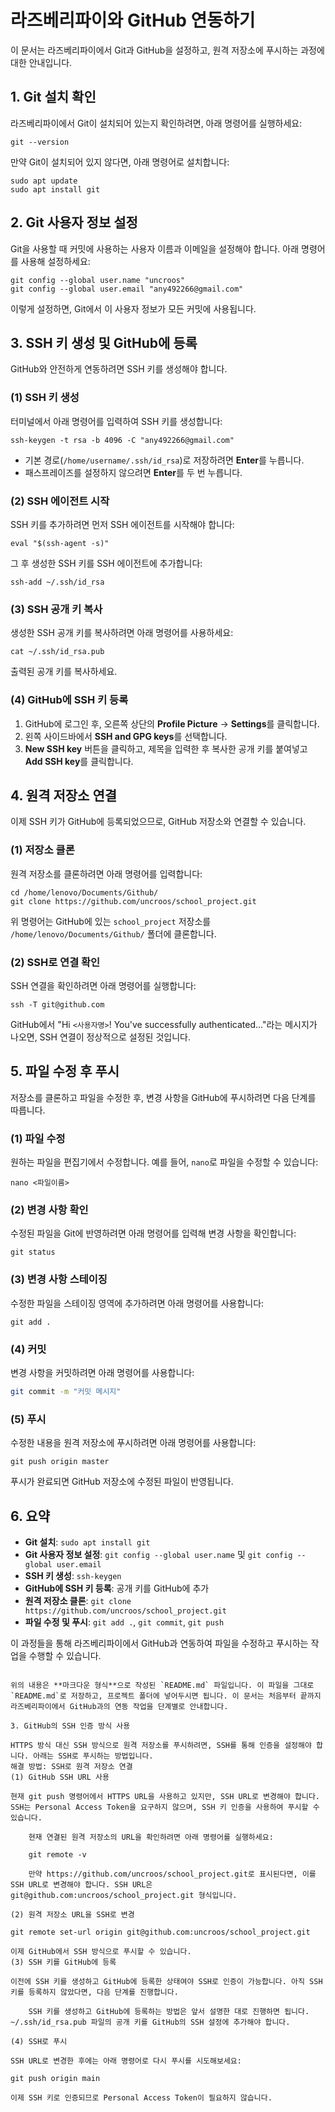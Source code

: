# 라즈베리파이와 GitHub 연동하기

이 문서는 라즈베리파이에서 Git과 GitHub을 설정하고, 원격 저장소에 푸시하는 과정에 대한 안내입니다.

## 1. Git 설치 확인

라즈베리파이에서 Git이 설치되어 있는지 확인하려면, 아래 명령어를 실행하세요:

```
git --version
```

만약 Git이 설치되어 있지 않다면, 아래 명령어로 설치합니다:

```
sudo apt update
sudo apt install git
```

## 2. Git 사용자 정보 설정

Git을 사용할 때 커밋에 사용하는 사용자 이름과 이메일을 설정해야 합니다. 아래 명령어를 사용해 설정하세요:

```
git config --global user.name "uncroos"
git config --global user.email "any492266@gmail.com"
```

이렇게 설정하면, Git에서 이 사용자 정보가 모든 커밋에 사용됩니다.

## 3. SSH 키 생성 및 GitHub에 등록

GitHub와 안전하게 연동하려면 SSH 키를 생성해야 합니다.

### (1) SSH 키 생성

터미널에서 아래 명령어를 입력하여 SSH 키를 생성합니다:

```
ssh-keygen -t rsa -b 4096 -C "any492266@gmail.com"
```

- 기본 경로(`/home/username/.ssh/id_rsa`)로 저장하려면 **Enter**를 누릅니다.
- 패스프레이즈를 설정하지 않으려면 **Enter**를 두 번 누릅니다.

### (2) SSH 에이전트 시작

SSH 키를 추가하려면 먼저 SSH 에이전트를 시작해야 합니다:

```
eval "$(ssh-agent -s)"
```

그 후 생성한 SSH 키를 SSH 에이전트에 추가합니다:

```
ssh-add ~/.ssh/id_rsa
```

### (3) SSH 공개 키 복사

생성한 SSH 공개 키를 복사하려면 아래 명령어를 사용하세요:

```
cat ~/.ssh/id_rsa.pub
```

출력된 공개 키를 복사하세요.

### (4) GitHub에 SSH 키 등록

1. GitHub에 로그인 후, 오른쪽 상단의 **Profile Picture** → **Settings**를 클릭합니다.
2. 왼쪽 사이드바에서 **SSH and GPG keys**를 선택합니다.
3. **New SSH key** 버튼을 클릭하고, 제목을 입력한 후 복사한 공개 키를 붙여넣고 **Add SSH key**를 클릭합니다.

## 4. 원격 저장소 연결

이제 SSH 키가 GitHub에 등록되었으므로, GitHub 저장소와 연결할 수 있습니다.

### (1) 저장소 클론

원격 저장소를 클론하려면 아래 명령어를 입력합니다:

```
cd /home/lenovo/Documents/Github/
git clone https://github.com/uncroos/school_project.git
```

위 명령어는 GitHub에 있는 `school_project` 저장소를 `/home/lenovo/Documents/Github/` 폴더에 클론합니다.

### (2) SSH로 연결 확인

SSH 연결을 확인하려면 아래 명령어를 실행합니다:

```
ssh -T git@github.com
```

GitHub에서 "Hi `<사용자명>`! You've successfully authenticated..."라는 메시지가 나오면, SSH 연결이 정상적으로 설정된 것입니다.

## 5. 파일 수정 후 푸시

저장소를 클론하고 파일을 수정한 후, 변경 사항을 GitHub에 푸시하려면 다음 단계를 따릅니다.

### (1) 파일 수정

원하는 파일을 편집기에서 수정합니다. 예를 들어, `nano`로 파일을 수정할 수 있습니다:

```
nano <파일이름>
```

### (2) 변경 사항 확인

수정된 파일을 Git에 반영하려면 아래 명령어를 입력해 변경 사항을 확인합니다:

```
git status
```

### (3) 변경 사항 스테이징

수정한 파일을 스테이징 영역에 추가하려면 아래 명령어를 사용합니다:

```
git add .
```

### (4) 커밋

변경 사항을 커밋하려면 아래 명령어를 사용합니다:

```bash
git commit -m "커밋 메시지"
```

### (5) 푸시

수정한 내용을 원격 저장소에 푸시하려면 아래 명령어를 사용합니다:

```
git push origin master
```

푸시가 완료되면 GitHub 저장소에 수정된 파일이 반영됩니다.

## 6. 요약

- **Git 설치**: `sudo apt install git`
- **Git 사용자 정보 설정**: `git config --global user.name` 및 `git config --global user.email`
- **SSH 키 생성**: `ssh-keygen`
- **GitHub에 SSH 키 등록**: 공개 키를 GitHub에 추가
- **원격 저장소 클론**: `git clone https://github.com/uncroos/school_project.git`
- **파일 수정 및 푸시**: `git add .`, `git commit`, `git push`

이 과정들을 통해 라즈베리파이에서 GitHub과 연동하여 파일을 수정하고 푸시하는 작업을 수행할 수 있습니다.
```

위의 내용은 **마크다운 형식**으로 작성된 `README.md` 파일입니다. 이 파일을 그대로 `README.md`로 저장하고, 프로젝트 폴더에 넣어두시면 됩니다. 이 문서는 처음부터 끝까지 라즈베리파이에서 GitHub과의 연동 작업을 단계별로 안내합니다.

3. GitHub의 SSH 인증 방식 사용

HTTPS 방식 대신 SSH 방식으로 원격 저장소를 푸시하려면, SSH를 통해 인증을 설정해야 합니다. 아래는 SSH로 푸시하는 방법입니다.
해결 방법: SSH로 원격 저장소 연결
(1) GitHub SSH URL 사용

현재 git push 명령어에서 HTTPS URL을 사용하고 있지만, SSH URL로 변경해야 합니다. SSH는 Personal Access Token을 요구하지 않으며, SSH 키 인증을 사용하여 푸시할 수 있습니다.

    현재 연결된 원격 저장소의 URL을 확인하려면 아래 명령어를 실행하세요:

    git remote -v

    만약 https://github.com/uncroos/school_project.git로 표시된다면, 이를 SSH URL로 변경해야 합니다. SSH URL은 git@github.com:uncroos/school_project.git 형식입니다.

(2) 원격 저장소 URL을 SSH로 변경

git remote set-url origin git@github.com:uncroos/school_project.git

이제 GitHub에서 SSH 방식으로 푸시할 수 있습니다.
(3) SSH 키를 GitHub에 등록

이전에 SSH 키를 생성하고 GitHub에 등록한 상태여야 SSH로 인증이 가능합니다. 아직 SSH 키를 등록하지 않았다면, 다음 단계를 진행합니다.

    SSH 키를 생성하고 GitHub에 등록하는 방법은 앞서 설명한 대로 진행하면 됩니다. ~/.ssh/id_rsa.pub 파일의 공개 키를 GitHub의 SSH 설정에 추가해야 합니다.

(4) SSH로 푸시

SSH URL로 변경한 후에는 아래 명령어로 다시 푸시를 시도해보세요:

git push origin main

이제 SSH 키로 인증되므로 Personal Access Token이 필요하지 않습니다.
